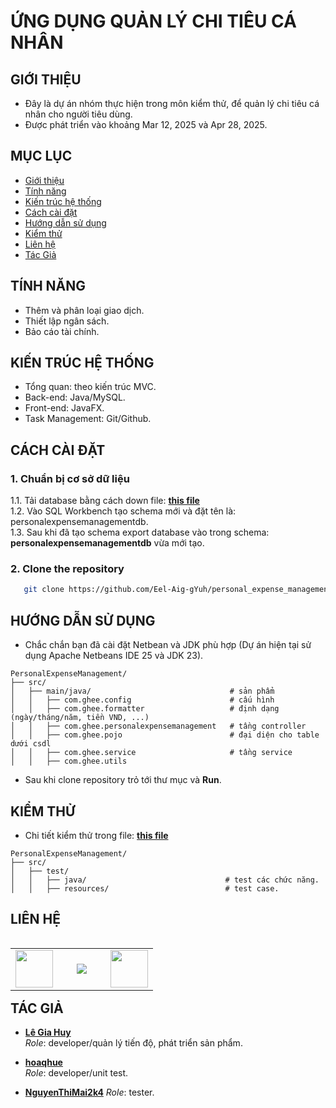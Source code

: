 <h1>ỨNG DỤNG QUẢN LÝ CHI TIÊU CÁ NHÂN</h1>

## GIỚI THIỆU
- Đây là dự án nhóm thực hiện trong môn kiểm thử, để quản lý chi tiêu cá nhân cho người tiêu dùng. </br>
- Được phát triển vào khoảng Mar 12, 2025 và Apr 28, 2025. </br>

## MỤC LỤC
- [Giới thiệu](#giới-thiệu)
- [Tính năng](#tính-năng)
- [Kiến trúc hệ thống](#kiến-trúc-hệ-thống)
- [Cách cài đặt](#cách-cài-đặt)
- [Hướng dẫn sử dụng](#hướng-dẫn-sử-dụng)
- [Kiểm thử](#kiểm-thử)
- [Liên hệ](#liên-hệ)
- [Tác Giả](#tác-giả)

## TÍNH NĂNG
- Thêm và phân loại giao dịch.
- Thiết lập ngân sách.
- Bảo cáo tài chính.

## KIẾN TRÚC HỆ THỐNG 
- Tổng quan: theo kiến trúc MVC.
- Back-end: Java/MySQL. </br>
- Front-end: JavaFX. </br>
- Task Management: Git/Github.

## CÁCH CÀI ĐẶT

### 1. Chuẩn bị cơ sở dữ liệu </br>
1.1. Tải database bằng cách down file: **[this file](https://github.com/Eel-Aig-gYuh/personal_expense_management/tree/main/Database)** </br>
1.2. Vào SQL Workbench tạo schema mới và đặt tên là: personalexpensemanagementdb. </br>
1.3. Sau khi đã tạo schema export database vào trong schema: **personalexpensemanagementdb** vừa mới tạo.
### 2. Clone the repository
```bash
   git clone https://github.com/Eel-Aig-gYuh/personal_expense_management.git
```

## HƯỚNG DẪN SỬ DỤNG
- Chắc chắn bạn đã cài đặt Netbean và JDK phù hợp (Dự án hiện tại sử dụng Apache Netbeans IDE 25 và JDK 23).
```
PersonalExpenseManagement/
├── src/                   
│   ├── main/java/                               # sản phẩm
│   │   ├── com.ghee.config                      # cấu hình
│   │   ├── com.ghee.formatter                   # định dạng (ngày/tháng/năm, tiền VND, ...)
│   │   ├── com.ghee.personalexpensemanagement   # tầng controller
│   │   ├── com.ghee.pojo                        # đại diện cho table dưới csdl
│   │   ├── com.ghee.service                     # tầng service
│   │   ├── com.ghee.utils 
```
- Sau khi clone repository trỏ tới thư mục và **Run**.

## KIỂM THỬ
- Chi tiết kiểm thử trong file: **[this file](https://github.com/Eel-Aig-gYuh/personal_expense_management/blob/main/Others/Nhom4_QuanLyChiTieu.xlsx)**
```
PersonalExpenseManagement/
├── src/                   
│   ├── test/                        
│   │   ├── java/                               # test các chức năng.
│   │   ├── resources/                          # test case.
```


## LIÊN HỆ
<table width="100" align='left'>
    <tr>
        <td align='center' width="60">
            <a href="https://www.facebook.com/nhois031/"><img src="https://th.bing.com/th/id/OIP.K61w8tCEKaKN--vUwjeSSwHaHa?w=201&h=201&c=7&r=0&o=5&dpr=1.3&pid=1.7" width="60"></a>
        </td>
        <td align='center' width="60">
            <a href="https://www.instagram.com/nhois031/"><img src="https://cdn-icons-png.flaticon.com/512/1409/1409946.png"></a>
        </td>
        <td align='center' width="60">
            <a href="https://www.linkedin.com/in/huy-l%C3%AA-0871a92b8/"><img src="https://cdn-icons-png.flaticon.com/512/1409/1409945.png" width="60"></a>
        </td>
    </tr> 
</table>
</br>
</br>

## TÁC GIẢ
- **[Lê Gia Huy](https://github.com/Eel-Aig-gYuh)**  
  *Role*: developer/quản lý tiến độ, phát triển sản phẩm.

- **[hoaqhue](https://github.com/hoaqhue)**  
  *Role*: developer/unit test.

- **[NguyenThiMai2k4](https://github.com/NguyenThiMai2k4)** 
  *Role*: tester.
  

